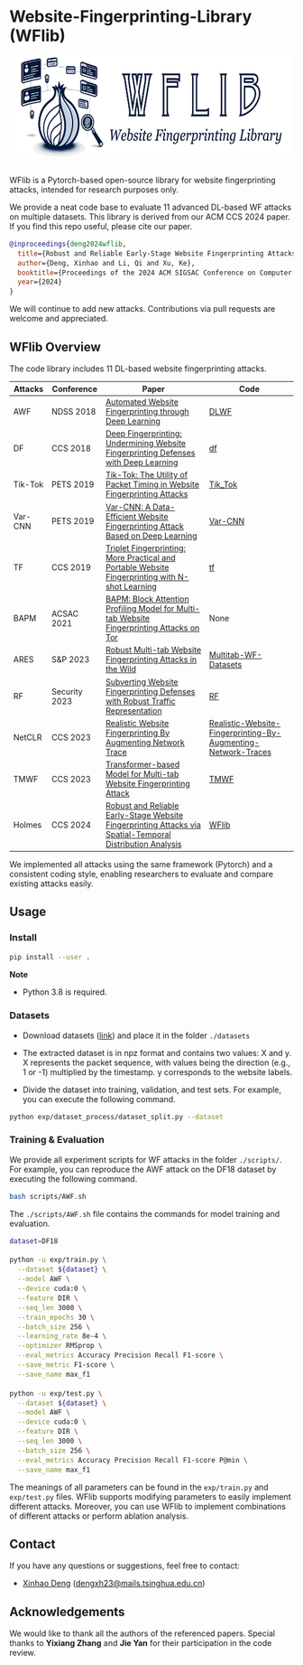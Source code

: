 # Website-Fingerprinting-Library (WFlib)

<p align="center">
<img src=".\figures\wflib.jpg" height = "180" alt="" align=center />
<br><br>
</p>


WFlib is a Pytorch-based open-source library for website fingerprinting attacks, intended for research purposes only.

We provide a neat code base to evaluate 11 advanced DL-based WF attacks on multiple datasets. This library is derived from our ACM CCS 2024 paper. If you find this repo useful, please cite our paper.

```bibtex
@inproceedings{deng2024wflib,
  title={Robust and Reliable Early-Stage Website Fingerprinting Attacks via Spatial-Temporal Distribution Analysis},
  author={Deng, Xinhao and Li, Qi and Xu, Ke},
  booktitle={Proceedings of the 2024 ACM SIGSAC Conference on Computer and Communications Security},
  year={2024}
}
```

We will continue to add new attacks. Contributions via pull requests are welcome and appreciated.

## WFlib Overview

The code library includes 11 DL-based website fingerprinting attacks.

| Attacks | Conference  | Paper | Code |
|----------|----------|----------|----------|
| AWF | NDSS 2018 | [Automated Website Fingerprinting through Deep Learning](https://arxiv.org/pdf/1708.06376) | [DLWF](https://github.com/DistriNet/DLWF) |
| DF | CCS 2018 | [Deep Fingerprinting: Undermining Website Fingerprinting Defenses with Deep Learning](https://dl.acm.org/doi/pdf/10.1145/3243734.3243768) | [df](https://github.com/deep-fingerprinting/df) |
| Tik-Tok | PETS 2019 | [Tik-Tok: The Utility of Packet Timing in Website Fingerprinting Attacks](https://petsymposium.org/popets/2020/popets-2020-0043.pdf) | [Tik_Tok](https://github.com/msrocean/Tik_Tok) |
| Var-CNN | PETS 2019 | [Var-CNN: A Data-Efficient Website Fingerprinting Attack Based on Deep Learning](https://arxiv.org/pdf/1802.10215) | [Var-CNN](https://github.com/sanjit-bhat/Var-CNN) |
| TF | CCS 2019 | [Triplet Fingerprinting: More Practical and Portable Website Fingerprinting with N-shot Learning](https://dl.acm.org/doi/pdf/10.1145/3319535.3354217) | [tf](https://github.com/triplet-fingerprinting/tf) |
| BAPM | ACSAC 2021 | [BAPM: Block Attention Profiling Model for Multi-tab Website Fingerprinting Attacks on Tor](https://dl.acm.org/doi/pdf/10.1145/3485832.3485891) | None |
| ARES | S&P 2023 | [Robust Multi-tab Website Fingerprinting Attacks in the Wild](http://www.thucsnet.com/wp-content/papers/xinhao_sp2023.pdf) | [Multitab-WF-Datasets](https://github.com/Xinhao-Deng/Multitab-WF-Datasets) |
| RF | Security 2023 | [Subverting Website Fingerprinting Defenses with Robust Traffic Representation](https://www.usenix.org/system/files/sec23fall-prepub-621_shen-meng.pdf) | [RF](https://github.com/robust-fingerprinting/RF) |
| NetCLR | CCS 2023 | [Realistic Website Fingerprinting By Augmenting Network Trace](https://arxiv.org/pdf/2309.10147) | [Realistic-Website-Fingerprinting-By-Augmenting-Network-Traces](https://github.com/SPIN-UMass/Realistic-Website-Fingerprinting-By-Augmenting-Network-Traces) |
| TMWF | CCS 2023 | [Transformer-based Model for Multi-tab Website Fingerprinting Attack](https://dl.acm.org/doi/abs/10.1145/3576915.3623107) | [TMWF](https://github.com/jzx-bupt/TMWF) |
| Holmes | CCS 2024 | [Robust and Reliable Early-Stage Website Fingerprinting Attacks via Spatial-Temporal Distribution Analysis](https://github.com/Xinhao-Deng/Website-Fingerprinting-Library) | [WFlib](https://github.com/Xinhao-Deng/Website-Fingerprinting-Library)|


We implemented all attacks using the same framework (Pytorch) and a consistent coding style, enabling researchers to evaluate and compare existing attacks easily.

## Usage

### Install 

```sh
pip install --user .
```

**Note**

- Python 3.8 is required.

### Datasets

- Download datasets ([link](https://zenodo.org/records/12819101)) and place it in the folder `./datasets`

- The extracted dataset is in npz format and contains two values: X and y. X represents the packet sequence, with values being the direction (e.g., 1 or -1) multiplied by the timestamp. y corresponds to the website labels.

- Divide the dataset into training, validation, and test sets. 
For example, you can execute the following command.

```sh
python exp/dataset_process/dataset_split.py --dataset 
```

### Training \& Evaluation

We provide all experiment scripts for WF attacks in the folder `./scripts/`. For example, you can reproduce the AWF attack on the DF18 dataset by executing the following command.

```sh
bash scripts/AWF.sh
```

The `./scripts/AWF.sh` file contains the commands for model training and evaluation.

```sh
dataset=DF18

python -u exp/train.py \
  --dataset ${dataset} \
  --model AWF \
  --device cuda:0 \
  --feature DIR \
  --seq_len 3000 \
  --train_epochs 30 \
  --batch_size 256 \
  --learning_rate 8e-4 \
  --optimizer RMSprop \
  --eval_metrics Accuracy Precision Recall F1-score \
  --save_metric F1-score \
  --save_name max_f1

python -u exp/test.py \
  --dataset ${dataset} \
  --model AWF \
  --device cuda:0 \
  --feature DIR \
  --seq_len 3000 \
  --batch_size 256 \
  --eval_metrics Accuracy Precision Recall F1-score P@min \
  --save_name max_f1
```

The meanings of all parameters can be found in the `exp/train.py` and `exp/test.py` files. WFlib supports modifying parameters to easily implement different attacks. Moreover, you can use WFlib to implement combinations of different attacks or perform ablation analysis.

## Contact
If you have any questions or suggestions, feel free to contact:

- [Xinhao Deng](https://xinhao-deng.github.io/) (dengxh23@mails.tsinghua.edu.cn)

## Acknowledgements

We would like to thank all the authors of the referenced papers. Special thanks to **Yixiang Zhang** and **Jie Yan** for their participation in the code review.
